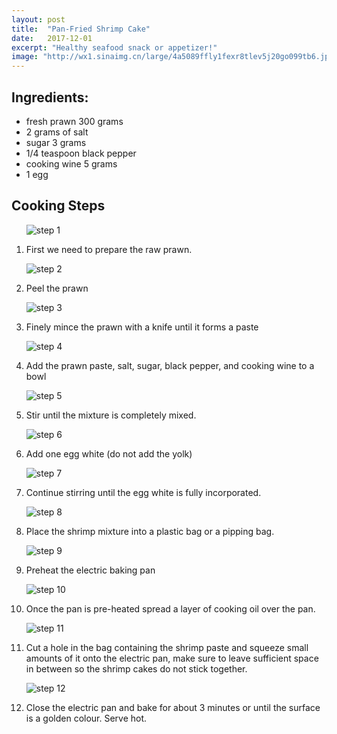 ```yaml
---
layout: post
title:  "Pan-Fried Shrimp Cake"
date:   2017-12-01
excerpt: "Healthy seafood snack or appetizer!"
image: "http://wx1.sinaimg.cn/large/4a5089ffly1fexr8tlev5j20go099tb6.jpg"
---
```



## Ingredients:

<ul>

<li>fresh prawn 300 grams</li>
<li>2 grams of salt</li>
<li>sugar 3 grams</li>
<li>1/4 teaspoon black pepper</li>
<li>cooking wine 5 grams</li>
<li>1 egg</li>

</ul>

## Cooking Steps

  <ol>
  <div class = "image main">
      <p><img src="http://wx3.sinaimg.cn/large/4a5089ffly1fexr70uu3yj20go0990w3.jpg" alt="step 1"/></p>
    </div>
      <p><li>First we need to prepare the raw prawn.</li><p/>
    <div class = "image main">
      <p><img src="http://wx4.sinaimg.cn/large/4a5089ffly1fexr74kv07j20go09a0v4.jpg" alt="step 2"/></p>
    </div>
      <p><li>Peel the prawn</li><p/>
    <div class = "image main">
      <p><img src="http://wx1.sinaimg.cn/large/4a5089ffly1fexr78bswtj20go099gnh.jpg" alt="step 3"/></p>
    </div>
      <p><li>Finely mince the prawn with a knife until it forms a paste</li><p/>
    <div class = "image main">
      <p><img src="http://wx4.sinaimg.cn/large/4a5089ffly1fexr7cdvjnj20go09940v.jpg" alt="step 4"/></p>
    </div>
      <p><li>Add the prawn paste, salt, sugar, black pepper, and cooking wine to a bowl</li><p/>
    <div class = "image main">
      <p><img src="http://wx2.sinaimg.cn/large/4a5089ffly1fexr7gg773j20go09a76o.jpg" alt="step 5"/></p>
    </div>
      <p><li>Stir until the mixture is completely mixed.</li><p/>
    <div class = "image main">
      <p><img src="http://wx2.sinaimg.cn/large/4a5089ffly1fexr7k8gqgj20go099767.jpg" alt="step 6"/></p>
    </div>
      <p><li>Add one egg white (do not add the yolk)</li><p/>
    <div class = "image main">
      <p><img src="http://wx2.sinaimg.cn/large/4a5089ffly1fexr7ntz82j20go099q5m.jpg" alt="step 7"/></p>
    </div>
      <p><li>Continue stirring until the egg white is fully incorporated.</li><p/>
    <div class = "image main">
      <p><img src="http://wx1.sinaimg.cn/large/4a5089ffly1fexr7rtc0ij20go09agnd.jpg" alt="step 8"/></p>
    </div>
      <p><li>Place the shrimp mixture into a plastic bag or a pipping bag.</li><p/>
    <div class = "image main">
      <p><img src="http://wx1.sinaimg.cn/large/4a5089ffly1fexr7vmwbwj20go099wh8.jpg" alt="step 9"/></p>
    </div>
      <p><li>Preheat the electric baking pan</li><p/>
    <div class = "image main">
      <p><img src="http://wx4.sinaimg.cn/large/4a5089ffly1fexr7zrwlsj20go099whi.jpg" alt="step 10"/></p>
    </div>
      <p><li>Once the pan is pre-heated spread a layer of cooking oil over the pan.</li><p/>
    <div class = "image main">
      <p><img src="http://wx1.sinaimg.cn/large/4a5089ffly1fexr83mj2nj20go099gog.jpg" alt="step 11"/></p>
    </div>
      <p><li>Cut a hole in the bag containing the shrimp paste and squeeze small amounts of it onto the electric pan, make sure to leave sufficient space in between so the shrimp cakes do not stick together.</li><p/>
    <div class = "image main">
      <p><img src="http://wx3.sinaimg.cn/large/4a5089ffly1fexr87hxm9j20go099wh2.jpg" alt="step 12"/></p>
    </div>
      <p><li>Close the electric pan and bake for about 3 minutes or until the surface is a golden colour. Serve hot.</li><p/>

